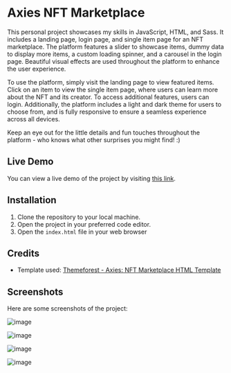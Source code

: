 # Axies NFT Marketplace

This personal project showcases my skills in JavaScript, HTML, and Sass. It includes a landing page, login page, and single item page for an NFT marketplace. The platform features a slider to showcase items, dummy data to display more items, a custom loading spinner, and a carousel in the login page. Beautiful visual effects are used throughout the platform to enhance the user experience.

To use the platform, simply visit the landing page to view featured items. Click on an item to view the single item page, where users can learn more about the NFT and its creator. To access additional features, users can login. Additionally, the platform includes a light and dark theme for users to choose from, and is fully responsive to ensure a seamless experience across all devices.

Keep an eye out for the little details and fun touches throughout the platform - who knows what other surprises you might find! :)

## Live Demo

You can view a live demo of the project by visiting [this link](https://yasaminalizadeh.github.io/axies-nft-marketplace/).

## Installation

1. Clone the repository to your local machine.
2. Open the project in your preferred code editor.
3. Open the `index.html` file in your web browser

## Credits

- Template used: [Themeforest - Axies: NFT Marketplace HTML Template](https://preview.themeforest.net/item/axies-nft-marketplace-html-template/full_screen_preview/35105055?_ga=2.242175554.1782687021.1681503254-397427946.1681503254)

## Screenshots

Here are some screenshots of the project:

![image](https://user-images.githubusercontent.com/68509830/232149454-16b142c9-4785-4066-b7c8-255ddaec7a3b.png)

![image](https://user-images.githubusercontent.com/68509830/232148607-19d2dcfd-633a-48eb-a218-c6704f1a9f01.png)

![image](https://user-images.githubusercontent.com/68509830/232148943-813ff243-487b-40de-8d08-7db3f11dbaea.png)

![image](https://user-images.githubusercontent.com/68509830/232148719-aaa3c21d-348c-4a21-a46d-229eeb055407.png)


